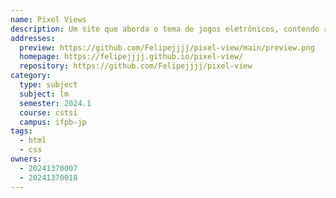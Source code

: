 ```yaml
---
name: Pixel Views
description: Um site que aborda o tema de jogos eletrônicos, contendo reviews, notícias recentes e etc.
addresses:
  preview: https://github.com/Felipejjjj/pixel-view/main/preview.png
  homepage: https://felipejjjj.github.io/pixel-view/
  repository: https://github.com/Felipejjjj/pixel-view
category:
  type: subject
  subject: lm
  semester: 2024.1
  course: cstsi
  campus: ifpb-jp
tags:
  - html
  - css
owners:
  - 20241370007
  - 20241370018
---
```

